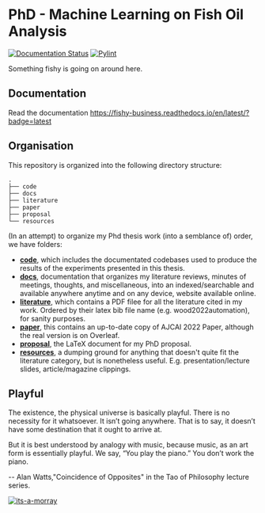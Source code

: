 # PhD - Machine Learning on Fish Oil Analysis

[![Documentation Status](https://readthedocs.org/projects/fishy-business/badge/?version=latest)](https://fishy-business.readthedocs.io/en/latest/?badge=latest)
[![Pylint](https://github.com/woodRock/fishy-business/actions/workflows/pylint.yml/badge.svg)](https://github.com/woodRock/fishy-business/actions/workflows/pylint.yml)

Something fishy is going on around here.

## Documentation

Read the documentation https://fishy-business.readthedocs.io/en/latest/?badge=latest

## Organisation

This repository is organized into the following directory structure:

```
.
├── code
├── docs
├── literature
├── paper
├── proposal
└── resources
```

(In an attempt) to organize my Phd thesis work (into a semblance of) order, we have folders:

- [**code**](https://github.com/woodRock/fishy-business/tree/main/code), which includes the documentated codebases used to produce the results of the experiments presented in this thesis.
- [**docs**](https://github.com/woodRock/fishy-business/tree/main/docs), documentation that organizes my literature reviews, minutes of meetings, thoughts, and miscellaneous, into an indexed/searchable and available anywhere anytime and on any device, website available online.
- [**literature**](https://github.com/woodRock/fishy-business/tree/main/literature), which contains a PDF filee for all the literature cited in my work. Ordered by their latex bib file name (e.g. wood2022automation), for sanity purposes.
- [**paper**](https://github.com/woodRock/fishy-business/tree/main/paper), this contains an up-to-date copy of AJCAI 2022 Paper, although the real version is on Overleaf.
- [**proposal**](https://github.com/woodRock/fishy-business/tree/main/proposal), the LaTeX document for my PhD proposal.
- [**resources**](https://github.com/woodRock/fishy-business/tree/main/resources), a dumping ground for anything that doesn't quite fit the literature category, but is nonetheless useful. E.g. presentation/lecture slides, article/magazine clippings.

## Playful

The existence, the physical universe is basically playful. There is no necessity for it whatsoever. It isn’t going anywhere. That is to say, it doesn’t have some destination that it ought to arrive at.

But it is best understood by analogy with music, because music, as an art form is essentially playful. We say, “You play the piano.” You don’t work the piano.

-- Alan Watts,"Coincidence of Opposites" in the Tao of Philosophy lecture series.

[![its-a-morray](https://user-images.githubusercontent.com/18411037/159612697-22525e7d-352d-444c-b746-5b94f5108449.jpeg)](https://www.youtube.com/watch?v=SezOrE0zRFo)
